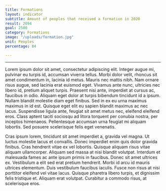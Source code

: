 ```yaml
---
title: Formations
layout: indicator
subtitle: Amount of peoples that received a formation in 2020
result: 2094
goal: 2500
category: Formations
image: "/uploads/formation.jpg"
unit: Peoples
percentage: 84

---
```

***

Lorem ipsum dolor sit amet, consectetur adipiscing elit. Integer augue mi, pulvinar eu turpis id, accumsan viverra tellus. Morbi dolor velit, rhoncus sit amet condimentum in, lacinia id metus. Mauris nec mattis nibh. Nam ornare risus augue, sed lacinia erat euismod eget. Vivamus ante nunc, ultricies nec libero id, pretium aliquet turpis. Praesent nisi ante, imperdiet at cursus ac, faucibus in odio. Aliquam eget dolor at turpis bibendum tincidunt id a ipsum. Nullam blandit molestie diam eget finibus. Sed in ex eu urna maximus maximus in id est. Quisque eget elit eu sapien blandit maximus ac nec lacus. Suspendisse ligula ante, feugiat sit amet metus nec, eleifend eleifend eros. Class aptent taciti sociosqu ad litora torquent per conubia nostra, per inceptos himenaeos. Pellentesque accumsan urna feugiat mi aliquam lobortis. Sed posuere scelerisque felis eget venenatis.

Cras ipsum lorem, tincidunt sit amet imperdiet a, gravida vel magna. Ut luctus molestie lacus et convallis. Donec imperdiet enim quis dolor gravida finibus. Cras hendrerit vitae ex vel lobortis. Quisque aliquam risus vitae aliquam ullamcorper. Aliquam sed massa at nisi blandit volutpat. Interdum et malesuada fames ac ante ipsum primis in faucibus. Donec sit amet ultrices ex. Vestibulum a elit sed erat pretium hendrerit. Morbi id arcu id mauris ultrices elementum. Duis vestibulum faucibus iaculis. Fusce non risus at nisi porttitor eleifend vel vitae lacus. Quisque pharetra libero turpis, et dignissim felis tristique et. Aliquam erat volutpat. Curabitur a commodo risus, at scelerisque eros.